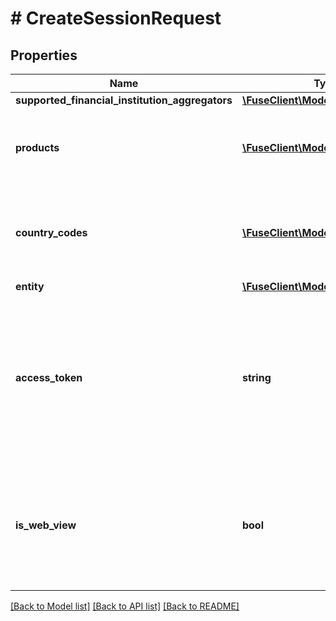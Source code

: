 # # CreateSessionRequest

## Properties

Name | Type | Description | Notes
------------ | ------------- | ------------- | -------------
**supported_financial_institution_aggregators** | [**\FuseClient\Model\Aggregator[]**](Aggregator.md) |  |
**products** | [**\FuseClient\Model\Product[]**](Product.md) | List of products that you would like the institutions to support |
**country_codes** | [**\FuseClient\Model\CountryCode[]**](CountryCode.md) | List of country codes that you would like the institutions to support | [optional]
**entity** | [**\FuseClient\Model\Entity**](Entity.md) |  |
**access_token** | **string** | The fuse access token for an existing financial connection. This will perform the process to reconnect an existing disconnected account. | [optional]
**is_web_view** | **bool** | Set to false for web SDKs (e.g., React), and true for mobile SDKs (e.g., React Native, Flutter, iOS, Android). | [optional]

[[Back to Model list]](../../README.md#models) [[Back to API list]](../../README.md#endpoints) [[Back to README]](../../README.md)
